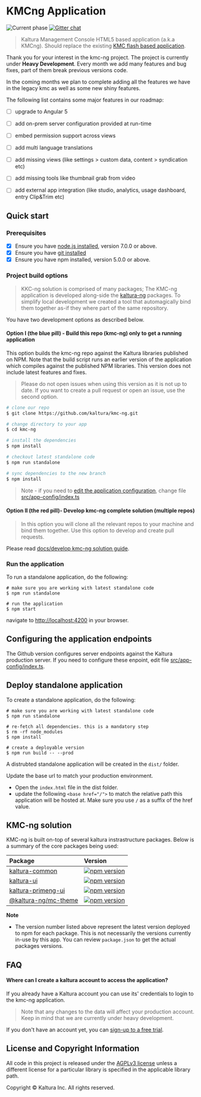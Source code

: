 # KMCng Application
![Current phase](https://img.shields.io/badge/Current_Phase-Heavy_Development-red.svg)
[![Gitter chat](https://badges.gitter.im/kaltura-ng/kmc-ng.png)](https://gitter.im/kaltura-ng/kmc-ng)


> Kaltura Management Console HTML5 based application (a.k.a KMCng). Should replace the existing [KMC flash based application](https://kmc.kaltura.com/index.php/kmc/kmc).

Thank you for your interest in the kmc-ng project. The project is currently under **Heavy Development**. Every month we add many features and bug fixes, part of them break previous versions code.

In the coming months we plan to complete adding all the features we have in the legacy kmc as well as some new shiny features.

The following list contains some major features in our roadmap:
- [ ] upgrade to Angular 5
- [ ] add on-prem server configuration provided at run-time
- [ ] embed permission support across views
- [ ] add multi language translations
- [ ] add missing views (like settings > custom data, content > syndication etc)
- [ ] add missing tools like thumbnail grab from video
- [ ] add external app integration (like studio, analytics, usage dashboard, entry Clip&Trim etc)



## Quick start

### Prerequisites

- [x] Ensure you have [node.js installed](https://nodejs.org/en/download/current/), version 7.0.0 or above. 
- [x] Ensure you have [git installed](https://git-for-windows.github.io/) 
- [x] Ensure you have npm installed, version 5.0.0 or above.

### Project build options
> KKC-ng solution is comprised of many packages; The KMC-ng application is developed along-side the [kaltura-ng](https://github.com/kaltura/kaltura-ng) packages. To simplify local development we created a tool that automagically bind them together as-if they where part of the same repository.

You have two development options as described below.

#### Option I (the blue pill) - Build this repo (kmc-ng) only to get a running application
This option builds the kmc-ng repo against the Kaltura libraries published on NPM. 
Note that the build script runs an earlier version of the application which compiles against the published NPM libraries. This version does not include latest features and fixes.
  
  > Please do not open issues when using this version as it is not up to date.
  > If you want to create a pull request or open an issue, use the second option.

```bash
# clone our repo
$ git clone https://github.com/kaltura/kmc-ng.git 

# change directory to your app
$ cd kmc-ng

# install the dependencies
$ npm install

# checkout latest standalone code
$ npm run standalone

# sync dependencies to the new branch
$ npm install

```

> Note - if you need to [edit the application configuration](#config), change file [src/app-config/index.ts](https://github.com/kaltura/kmc-ng/blob/master/src/app-config/index.ts#L13)

#### Option II (the red pill)- Develop kmc-ng complete solution (multiple repos)
> In this option you will clone all the relevant repos to your machine and bind them together. Use this option to develop and create pull requests.

Please read [docs/develop kmc-ng solution guide](./docs/develop-kmc-ng-solution.md).


### Run the application
To run a standalone application, do the following:
```
# make sure you are working with latest standalone code
$ npm run standalone

# run the application
$ npm start
```
navigate to [http://localhost:4200](http://localhost:4200) in your browser.

## <a name="config"></a>Configuring the application endpoints
The Github version configures server endpoints against the Kaltura production server.
If you need to configure these enpoint, edit file [src/app-config/index.ts](https://github.com/kaltura/kmc-ng/blob/master/src/app-config/index.ts#L13).

## Deploy standalone application

To create a standalone application, do the following:
```
# make sure you are working with latest standalone code
$ npm run standalone

# re-fetch all dependencies. this is a mandatory step
$ rm -rf node_modules
$ npm install

# create a deployable version
$ npm run build -- --prod
```

A distrubted standalone application will be created in the `dist/` folder.

Update the base url to match your production environment.
- Open the `index.html` file in the dist folder.
- update the following `<base href="/">` to match the relative path this application will be hosted at. Make sure you use `/` as a suffix of the href value.


## KMC-ng solution
KMC-ng is built on-top of several kaltura instrastructure packages. 
Below is a summary of the core packages being used:

 Package | Version  |
|:-------|:-------|
| [kaltura-common](https://www.npmjs.com/package/@kaltura-ng/kaltura-common) | [![npm version](https://badge.fury.io/js/%40kaltura-ng%2Fkaltura-common.svg)](https://badge.fury.io/js/%40kaltura-ng%2Fkaltura-common) |
| [kaltura-ui](https://www.npmjs.com/package/@kaltura-ng/kaltura-ui) | [![npm version](https://badge.fury.io/js/%40kaltura-ng%2Fkaltura-ui.svg)](https://badge.fury.io/js/%40kaltura-ng%2Fkaltura-ui) |
| [kaltura-primeng-ui](https://www.npmjs.com/package/@kaltura-ng/kaltura-primeng-ui) |[![npm version](https://badge.fury.io/js/%40kaltura-ng%2Fkaltura-primeng-ui.svg)](https://badge.fury.io/js/%40kaltura-ng%2Fkaltura-primeng-ui) |
| [@kaltura-ng/mc-theme](https://www.npmjs.com/package/@kaltura-ng/mc-theme) | [![npm version](https://badge.fury.io/js/%40kaltura-ng%2Fmc-theme.svg)](https://badge.fury.io/js/%40kaltura-ng%2Fmc-theme)
**Note**

- The version number listed above represent the latest version deployed to npm for each package. This is not necessarily the versions currently in-use by this app. You can review `package.json` to get the actual packages versions.

## FAQ

#### Where can I create a kaltura account to access the application?
If you already have a Kaltura account you can use its' credentials to login to the kmc-ng application.
 
> Note that any changes to the data will affect your production account. Keep in mind that we are currently under heavy development.
 
 If you don't have an account yet, you can [sign-up to a free trial](https://corp.kaltura.com/free-trial).


## License and Copyright Information
All code in this project is released under the [AGPLv3 license](http://www.gnu.org/licenses/agpl-3.0.html) unless a different license for a particular library is specified in the applicable library path.

Copyright © Kaltura Inc. All rights reserved.
